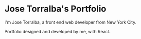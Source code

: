 # Jose Torralba's Portfolio

I'm Jose Torralba, a front end web developer from New York City.

Portfolio designed and developed by me, with React.
